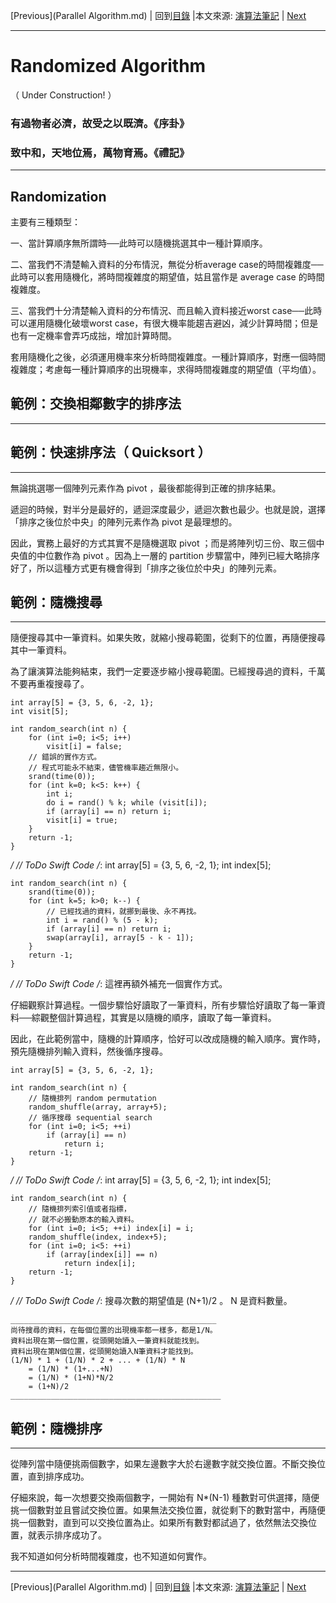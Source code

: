 [Previous](Parallel Algorithm.md) | 回到[目錄](SUMMARY.md) |本文來源: [演算法筆記](http://www.csie.ntnu.edu.tw/~u91029/AlgorithmDesign.html#12) | [Next](Simulation.md)
_____________________
# Randomized Algorithm
（ Under Construction! ）
### 有過物者必濟，故受之以既濟。《序卦》
### 致中和，天地位焉，萬物育焉。《禮記》
_____________________
## Randomization

主要有三種類型：

一、當計算順序無所謂時──此時可以隨機挑選其中一種計算順序。

二、當我們不清楚輸入資料的分布情況，無從分析average case的時間複雜度──此時可以套用隨機化，將時間複雜度的期望值，姑且當作是 average case 的時間複雜度。

三、當我們十分清楚輸入資料的分布情況、而且輸入資料接近worst case──此時可以運用隨機化破壞worst case，有很大機率能趨吉避凶，減少計算時間；但是也有一定機率會弄巧成拙，增加計算時間。

套用隨機化之後，必須運用機率來分析時間複雜度。一種計算順序，對應一個時間複雜度；考慮每一種計算順序的出現機率，求得時間複雜度的期望值（平均值）。

## 範例：交換相鄰數字的排序法
_____________________
## 範例：快速排序法（ Quicksort ）
_____________________
無論挑選哪一個陣列元素作為 pivot ，最後都能得到正確的排序結果。

遞迴的時候，對半分是最好的，遞迴深度最少，遞迴次數也最少。也就是說，選擇「排序之後位於中央」的陣列元素作為 pivot 是最理想的。

因此，實務上最好的方式其實不是隨機選取 pivot ；而是將陣列切三份、取三個中央值的中位數作為 pivot 。因為上一層的 partition 步驟當中，陣列已經大略排序好了，所以這種方式更有機會得到「排序之後位於中央」的陣列元素。

## 範例：隨機搜尋
_____________________
隨便搜尋其中一筆資料。如果失敗，就縮小搜尋範圍，從剩下的位置，再隨便搜尋其中一筆資料。

為了讓演算法能夠結束，我們一定要逐步縮小搜尋範圍。已經搜尋過的資料，千萬不要再重複搜尋了。


	int array[5] = {3, 5, 6, -2, 1};
	int visit[5];

	int random_search(int n) {
		for (int i=0; i<5; i++)
			visit[i] = false;
		// 錯誤的實作方式。
		// 程式可能永不結束，儘管機率趨近無限小。
		srand(time(0));
		for (int k=0; k<5: k++) {
			int i;
			do i = rand() % k; while (visit[i]);
			if (array[i] == n) return i;
			visit[i] = true;
		}
		return -1;
	}
*/
// ToDo Swift Code
/*:
	int array[5] = {3, 5, 6, -2, 1};
	int index[5];

	int random_search(int n) {
		srand(time(0));
		for (int k=5; k>0; k--) {
			// 已經找過的資料，就挪到最後、永不再找。
			int i = rand() % (5 - k);
			if (array[i] == n) return i;
			swap(array[i], array[5 - k - 1]);
		}
		return -1;
	}
*/
// ToDo Swift Code
/*:
這裡再額外補充一個實作方式。

仔細觀察計算過程。一個步驟恰好讀取了一筆資料，所有步驟恰好讀取了每一筆資料──綜觀整個計算過程，其實是以隨機的順序，讀取了每一筆資料。

因此，在此範例當中，隨機的計算順序，恰好可以改成隨機的輸入順序。實作時，預先隨機排列輸入資料，然後循序搜尋。


	int array[5] = {3, 5, 6, -2, 1};

	int random_search(int n) {
		// 隨機排列 random permutation
		random_shuffle(array, array+5);
		// 循序搜尋 sequential search
		for (int i=0; i<5; ++i)
			if (array[i] == n)
				return i;
		return -1;
	}
*/
// ToDo Swift Code
/*:
	int array[5] = {3, 5, 6, -2, 1};
	int index[5];

	int random_search(int n) {
		// 隨機排列索引值或者指標，
		// 就不必搬動原本的輸入資料。
		for (int i=0; i<5; ++i) index[i] = i;
		random_shuffle(index, index+5);
		for (int i=0; i<5: ++i)
			if (array[index[i]] == n)
				return index[i];
		return -1;
	}
*/
// ToDo Swift Code
/*:
搜尋次數的期望值是 (N+1)/2 。 N 是資料數量。

	______________________________________________
	尚待搜尋的資料，在每個位置的出現機率都一樣多，都是1/N。
	資料出現在第一個位置，從頭開始讀入一筆資料就能找到。
	資料出現在第N個位置，從頭開始讀入N筆資料才能找到。
	(1/N) * 1 + (1/N) * 2 + ... + (1/N) * N
		= (1/N) * (1+...+N)
		= (1/N) * (1+N)*N/2
		= (1+N)/2
	_______________________________________________

## 範例：隨機排序
_____________________
從陣列當中隨便挑兩個數字，如果左邊數字大於右邊數字就交換位置。不斷交換位置，直到排序成功。

仔細來說，每一次想要交換兩個數字，一開始有 N*(N-1) 種數對可供選擇，隨便挑一個數對並且嘗試交換位置。如果無法交換位置，就從剩下的數對當中，再隨便挑一個數對，直到可以交換位置為止。如果所有數對都試過了，依然無法交換位置，就表示排序成功了。

我不知道如何分析時間複雜度，也不知道如何實作。
 _____________________
[Previous](Parallel Algorithm.md) | 回到[目錄](SUMMARY.md) |本文來源: [演算法筆記](http://www.csie.ntnu.edu.tw/~u91029/AlgorithmDesign.html#12) | [Next](Simulation.md)
